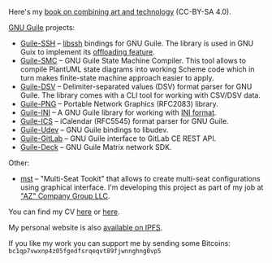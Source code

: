 Here's my [book on combining art and
technology](https://github.com/artyom-poptsov/SPARC) (CC-BY-SA 4.0).

[GNU Guile](https://www.gnu.org/software/guile/) projects:
- [Guile-SSH](https://github.com/artyom-poptsov/guile-ssh) –
  [libssh](https://libssh.org/) bindings for GNU Guile.  The library is used in
  GNU Guix to implement its [offloading
  feature](https://guix.gnu.org/manual/en/html_node/Daemon-Offload-Setup.html).
- [Guile-SMC](https://github.com/artyom-poptsov/guile-smc) – GNU Guile State
  Machine Compiler.  This tool allows to compile PlantUML state diagrams into
  working Scheme code which in turn makes finite-state machine approach easier
  to apply.
- [Guile-DSV](https://github.com/artyom-poptsov/guile-dsv) – Delimiter-separated
  values (DSV) format parser for GNU Guile.  The library comes with a CLI tool
  for working with CSV/DSV data.
- [Guile-PNG](https://github.com/artyom-poptsov/guile-png) – Portable Network
  Graphics (RFC2083) library.
- [Guile-INI](https://github.com/artyom-poptsov/guile-ini) – A GNU Guile library
  for working with [INI format](https://en.wikipedia.org/wiki/INI_file).
- [Guile-ICS](https://github.com/artyom-poptsov/guile-ics) – iCalendar (RFC5545)
  format parser for GNU Guile.
- [Guile-Udev](https://github.com/artyom-poptsov/guile-udev) – GNU Guile
  bindings to libudev.
- [Guile-GitLab](https://github.com/artyom-poptsov/guile-gitlab) – GNU Guile
  interface to GitLab CE REST API.
- [Guile-Deck](https://github.com/artyom-poptsov/guile-deck) – GNU Guile Matrix
  network SDK.

Other:
- [mst](https://gitlab.com/gkaz/mst) – "Multi-Seat Tookit" that allows to
  create multi-seat configurations using graphical interface. I'm developing
  this project as part of my job at ["AZ" Company Group
  LLC](https://www.gkaz.ru/).

You can find my CV [here](https://memory-heap.org/~avp/cv.html) or
[here](https://github.com/artyom-poptsov/memory-heap.org/blob/master/cv.org).

My personal website is also [available on
IPFS](http://ipfs.io/ipfs/QmbtYVwnYuStJnsB2ZSC4Jhy1rT3dwUyBmr7BBMkGhfg8J).

If you like my work you can support me by sending some Bitcoins:
`bc1qp7vwxnp4z05fgedfsrqeqvt89fjwnnghng0vp5`


